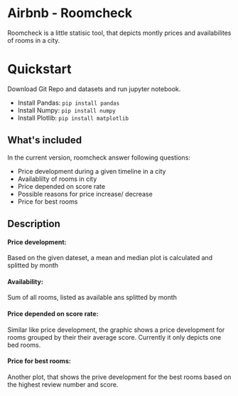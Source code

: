 # Airbnb - Roomcheck
Roomcheck is a little statisic tool, that depicts montly prices and availabilites of rooms in a city.

# Quickstart
Download Git Repo and datasets and run jupyter notebook.

- Install Pandas: `pip install pandas`
- Install Numpy: `pip install numpy`
- Install Plotlib: `pip install matplotlib` 

## What's included

In the current version, roomcheck answer following questions:
- Price development during a given timeline in a city 
- Availablilty of rooms in city
- Price depended on score rate
- Possible reasons for price increase/ decrease
- Price for best rooms

## Description

#### Price development:
Based on the given dateset, a mean and median plot is calculated and splitted by month

#### Availability:
Sum of all rooms, listed as available ans splitted by month

#### Price depended on score rate:
Similar like price development, the graphic shows a price development for rooms grouped by their their average score.
Currently it only depicts one bed rooms.

#### Price for best rooms:
Another plot, that shows the prive development for the best rooms based on the highest review number and score.



